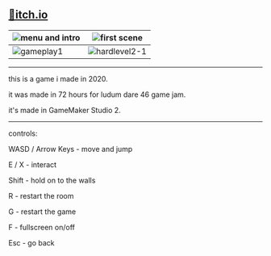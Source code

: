 [📌itch.io](https://emretahtali.itch.io/a-way-out)
---
| ![menu and intro](https://github.com/user-attachments/assets/658bee9c-726e-45f1-af57-4f87bd7d02de) | ![first scene](https://github.com/user-attachments/assets/2d913648-ccb9-45b2-9c45-4ca6c0399609) |
|--------------|--------------|
| ![gameplay1](https://github.com/user-attachments/assets/f9cfff63-5e6c-44c5-8b97-3bfd200af7d8) | ![hardlevel2-1](https://github.com/user-attachments/assets/47bcd178-4f58-4ed5-a9d7-cc471e8bfc0c) |

---
this is a game i made in 2020.

it was made in 72 hours for ludum dare 46 game jam.

it's made in GameMaker Studio 2.

---
controls:

WASD / Arrow Keys - move and jump

E / X - interact

Shift - hold on to the walls

R - restart the room

G - restart the game

F - fullscreen on/off

Esc - go back
